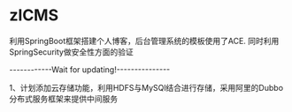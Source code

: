 # zlCMS
利用SpringBoot框架搭建个人博客，后台管理系统的模板使用了ACE. 同时利用SpringSecurity做安全性方面的验证

------------Wait for updating!---------------

1、计划添加云存储功能，利用HDFS与MySQl结合进行存储，采用阿里的Dubbo分布式服务框架来提供中间服务
